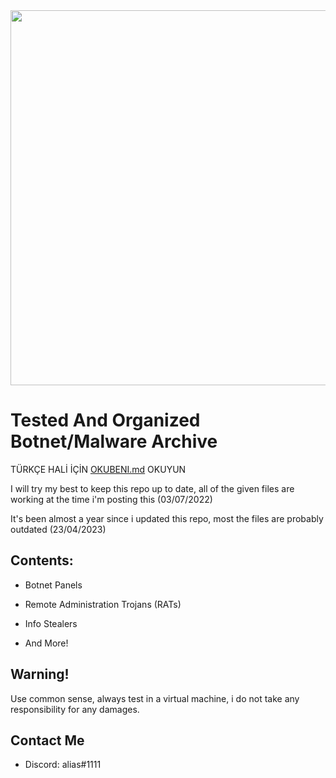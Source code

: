 <img src="banner.jpg" width="600">

# Tested And Organized Botnet/Malware Archive
TÜRKÇE HALİ İÇİN [OKUBENI.md](https://github.com/MaliFolder/WORKING-Botnet-RAT-Archive/blob/main/OKUBENI.md) OKUYUN


I will try my best to keep this repo up to date, all of the given files are working at the time i'm posting this (03/07/2022)

It's been almost a year since i updated this repo, most the files are probably outdated (23/04/2023)


## Contents:


- Botnet Panels

- Remote Administration Trojans (RATs)

- Info Stealers

- And More!
## Warning!

Use common sense, always test in a virtual machine, i do not take any responsibility for any damages.
## Contact Me

- Discord: alias#1111

    
